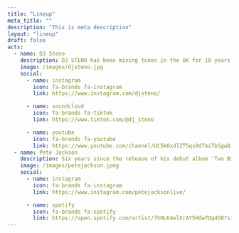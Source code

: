 ```yaml
---
title: "Lineup"
meta_title: ""
description: "This is meta description"
layout: "lineup"
draft: false
acts:
  - name: DJ Steno
    description: DJ STENO has been mixing tunes in the UK for 10 years. Creating good energy and mixes for all.
    image: /images/djsteno.jpg
    social:
      - name: instagram
        icon: fa-brands fa-instagram
        link: https://www.instagram.com/djsteno/

      - name: soundcloud
        icon: fa-brands fa-tiktok
        link: https://www.tiktok.com/@dj_steno

      - name: youtube
        icon: fa-brands fa-youtube
        link: https://www.youtube.com/channel/UC5kOxdlZT5qs0dTmiTbSgwQ
  - name: Pete Jackson
    description: Six years since the release of his debut album ‘Two Birds’ and three years since turning pain into power with his debut single ‘I Still Believe’, Pete has been forever evolving but never letting up. 
    image: /images/petejackson.jpeg
    social:
      - name: instagram
        icon: fa-brands fa-instagram
        link: https://www.instagram.com/petejacksonlive/

      - name: spotify
        icon: fa-brands fa-spotify
        link: https://open.spotify.com/artist/7hHLK4elXrAY5Hdw7Qq4D8?si=nS0X67mPR76rezy5G21xcw
---
```

